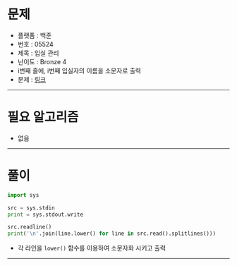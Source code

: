 # 문제
- 플랫폼 : 백준
- 번호 : 05524
- 제목 : 입실 관리
- 난이도 : Bronze 4
- i번째 줄에, i번째 입실자의 이름을 소문자로 출력
- 문제 : <a href="https://www.acmicpc.net/problem/5524" target="_blank">링크</a>

---

# 필요 알고리즘
- 없음

---

# 풀이
```python
import sys

src = sys.stdin
print = sys.stdout.write

src.readline()
print('\n'.join(line.lower() for line in src.read().splitlines()))
```
- 각 라인을 `lower()` 함수를 이용하여 소문자화 시키고 출력

---
